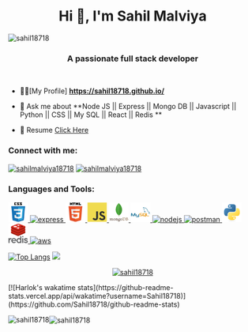 <h1 align="center">Hi 👋, I'm Sahil Malviya</h1>
<p align="left"> <img src="https://komarev.com/ghpvc/?username=sahil18718&label=Profile%20views&color=0e75b6&style=flat" alt="sahil18718" /> </p>
<h3 align="center">A passionate full stack developer</h3>
<img align="center"   src="https://www.arkasoftwares.com/blog/wp-content/uploads/2021/01/header_banner-2.jpg" alt="">







- 👨‍💻[My Profile] **https://sahil18718.github.io/**

- 💬 Ask me about **Node JS || Express || Mongo DB || Javascript || Python || CSS || My SQL || React || Redis  **



- 📄 Resume [Click Here](https://drive.google.com/drive/u/0/folders/1f2Zp98VlCUF0QYHFJtyKRfCVKzCiJ_xd)

<h3 align="left">Connect with me:</h3>
<p align="left">
<a href="https://linkedin.com/in/sahilmalviya18718" target="blank"><img align="center" src="https://raw.githubusercontent.com/rahuldkjain/github-profile-readme-generator/master/src/images/icons/Social/linked-in-alt.svg" alt="sahilmalviya18718" height="30" width="40" /></a>
 <a href="https://mail.google.com/mail/u/0/?ogbl#inbox" target="blank"><img align="center" src="https://encrypted-tbn0.gstatic.com/images?q=tbn:ANd9GcS1b7Zb4f7LTEWo6_1mtrkyokm7LmL7zA8-5iBJnC_6&s" alt="sahilmalviya18718" height="30" width="40" align="320" /></a>
</p>

<h3 align="left"  margin-left="100px" background-color="white" >Languages and Tools:</h3>
<p align="left"> 
 <a href="https://www.w3schools.com/css/" target="_blank" rel="noreferrer"> <img src="https://raw.githubusercontent.com/devicons/devicon/master/icons/css3/css3-original-wordmark.svg" alt="css3" width="40" height="40" /> </a> 
 <a href="https://expressjs.com" target="_blank" rel="noreferrer"> <img src="https://encrypted-tbn0.gstatic.com/images?q=tbn:ANd9GcRjPOds3MIFk1W-vS5bQhKfxXC_EeTKORY4Rz0zJjd_RUQtasbUDf6D5RskmuXQKiy9g1Q&usqp=CAU" alt="express" width="60" height="30" margin-left="120"/> </a>
 <a href="https://www.w3.org/html/" target="_blank" rel="noreferrer"> <img src="https://raw.githubusercontent.com/devicons/devicon/master/icons/html5/html5-original-wordmark.svg" alt="html5" width="40" height="40"  margin-left="120"/> </a>
 <a href="https://developer.mozilla.org/en-US/docs/Web/JavaScript" target="_blank" rel="noreferrer"> <img src="https://raw.githubusercontent.com/devicons/devicon/master/icons/javascript/javascript-original.svg" alt="javascript" width="40" height="40"  margin-left="120"/> </a> 
 <a href="https://www.mongodb.com/" target="_blank" rel="noreferrer"> <img src="https://raw.githubusercontent.com/devicons/devicon/master/icons/mongodb/mongodb-original-wordmark.svg" alt="mongodb" width="40" height="40"  margin-left="120"/> </a> 
 <a href="https://www.mysql.com/" target="_blank" rel="noreferrer"> <img src="https://raw.githubusercontent.com/devicons/devicon/master/icons/mysql/mysql-original-wordmark.svg" alt="mysql" width="40" height="40"  margin-left="120"/> </a>
 <a href="https://nodejs.org" target="_blank" rel="noreferrer"> <img src="https://icon-library.com/images/nodejs-icon/nodejs-icon-2.jpg" alt="nodejs" width="60" height="40"  margin-left="120"/> </a> 
 <a href="https://postman.com" target="_blank" rel="noreferrer"> <img src="https://www.vectorlogo.zone/logos/getpostman/getpostman-icon.svg" alt="postman" width="40" height="40"/> </a> 
 <a href="https://www.python.org" target="_blank" rel="noreferrer"> <img   margin-left="100px" src="https://raw.githubusercontent.com/devicons/devicon/master/icons/python/python-original.svg" alt="python" width="40" height="40"  margin-left="120"/> </a> 
 <a href="https://redis.io" target="_blank" rel="noreferrer"> <img src="https://raw.githubusercontent.com/devicons/devicon/master/icons/redis/redis-original-wordmark.svg" alt="redis" width="40" height="40"/> </a> 
 </a> 
 <a href="https://aws.amazon.com" target="_blank" rel="noreferrer"> <img src="https://upload.wikimedia.org/wikipedia/commons/thumb/9/93/Amazon_Web_Services_Logo.svg/1280px-Amazon_Web_Services_Logo.svg.png" alt="aws" width="40" height="40" background="White"/> 
</p>

[![Top Langs](https://github-readme-stats.vercel.app/api/top-langs/?username=Sahil18718&layout=donut)](https://github.com/anuraghazra/github-readme-stats)
![](https://github-readme-stats.vercel.app/api?username=Sahil18718&theme=dark&hide_border=false&include_all_commits=false&count_private=false)<br/>

<p align="center"> <a href="https://github.com/ryo-ma/github-profile-trophy"><img src="https://github-profile-trophy.vercel.app/?username=sahil18718" alt="sahil18718" /></a> </p>
[![Harlok's wakatime stats](https://github-readme-stats.vercel.app/api/wakatime?username=Sahil18718)](https://github.com/Sahil18718/github-readme-stats)
<p><img align="left" src="https://github-readme-stats.vercel.app/api/top-langs?username=sahil18718&show_icons=true&locale=en&layout=compact" alt="sahil18718" /></p>


<p><img align="center" src="https://github-readme-streak-stats.herokuapp.com/?user=sahil18718&" alt="sahil18718" /></p>



